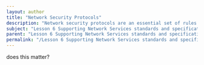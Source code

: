 ```yaml
---
layout: author
title: "Network Security Protocols"
description: "Network security protocols are an essential set of rules and standards designed to protect data and ensure secure communication over networks. These protocols facilitate confidentiality, integrity, and authentication for data in transit, preventing unauthorized access and data breaches. Key protocols within this domain include Secure Sockets Layer (SSL), Transport Layer Security (TLS), Internet Protocol Security (IPSec), and Secure Hypertext Transfer Protocol (HTTPS). Understanding and implementing these protocols is crucial for maintaining a secure networking environment and adhering to security best practices."
subject: "Lesson 6 Supporting Network Services standards and specifications"
parent: "Lesson 6 Supporting Network Services standards and specifications"
permalink: "/Lesson 6 Supporting Network Services standards and specifications/Network Security Protocols/"
---
```


does this matter?
